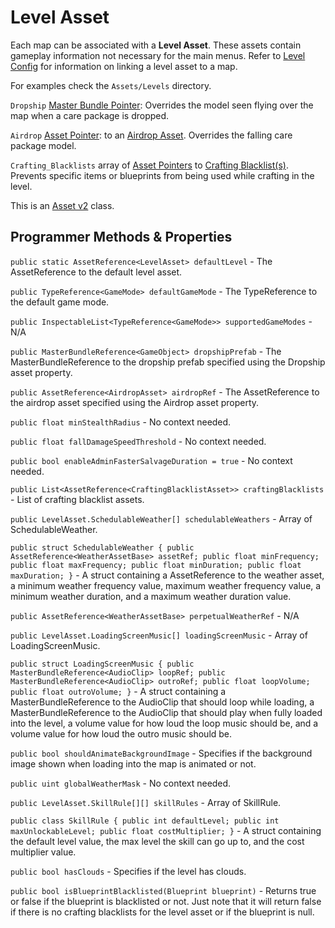 # Level Asset

Each map can be associated with a **Level Asset**. These assets contain gameplay information not necessary for the main menus. Refer to [Level Config](LevelConfig.md) for information on linking a level asset to a map.

For examples check the `Assets/Levels` directory.

`Dropship` [Master Bundle Pointer](../MasterBundlePtr.md): Overrides the model seen flying over the map when a care package is dropped.

`Airdrop` [Asset Pointer](../AssetPtr.md): to an [Airdrop Asset](../AirdropAsset.md). Overrides the falling care package model.

`Crafting_Blacklists` array of [Asset Pointers](../AssetPtr.md) to [Crafting Blacklist(s)](../../Server-Hosting/Extending-Servers/CraftingBlacklistAsset.md). Prevents specific items or blueprints from being used while crafting in the level.

This is an [Asset v2](../AssetTypes/AssetsV2.md) class.

## Programmer Methods & Properties

`public static AssetReference<LevelAsset> defaultLevel` - The AssetReference to the default level asset.

`public TypeReference<GameMode> defaultGameMode` - The TypeReference to the default game mode.

`public InspectableList<TypeReference<GameMode>> supportedGameModes` - N/A

`public MasterBundleReference<GameObject> dropshipPrefab` - The MasterBundleReference to the dropship prefab specified using the Dropship asset property.

`public AssetReference<AirdropAsset> airdropRef` - The AssetReference to the airdrop asset specified using the Airdrop asset property.

`public float minStealthRadius` - No context needed.

`public float fallDamageSpeedThreshold` - No context needed.

`public bool enableAdminFasterSalvageDuration = true` - No context needed.

`public List<AssetReference<CraftingBlacklistAsset>> craftingBlacklists` - List of crafting blacklist assets.

`public LevelAsset.SchedulableWeather[] schedulableWeathers` - Array of SchedulableWeather.

`public struct SchedulableWeather { public AssetReference<WeatherAssetBase> assetRef; public float minFrequency; public float maxFrequency; public float minDuration; public float maxDuration; }` - A struct containing a AssetReference to the weather asset, a minimum weather frequency value, maximum weather frequency value, a minimum weather duration, and a maximum weather duration value.

`public AssetReference<WeatherAssetBase> perpetualWeatherRef` - N/A

`public LevelAsset.LoadingScreenMusic[] loadingScreenMusic` - Array of LoadingScreenMusic.

`public struct LoadingScreenMusic { public MasterBundleReference<AudioClip> loopRef; public MasterBundleReference<AudioClip> outroRef; public float loopVolume; public float outroVolume; }` - A struct containing a MasterBundleReference to the AudioClip that should loop while loading, a MasterBundleReference to the AudioClip that should play when fully loaded into the level, a volume value for how loud the loop music should be, and a volume value for how loud the outro music should be.

`public bool shouldAnimateBackgroundImage` - Specifies if the background image shown when loading into the map is animated or not.

`public uint globalWeatherMask` - No context needed.

`public LevelAsset.SkillRule[][] skillRules` - Array of SkillRule.

`public class SkillRule { public int defaultLevel; public int maxUnlockableLevel; public float costMultiplier; }` - A struct containing the default level value, the max level the skill can go up to, and the cost multiplier value.

`public bool hasClouds` - Specifies if the level has clouds.

`public bool isBlueprintBlacklisted(Blueprint blueprint)` - Returns true or false if the blueprint is blacklisted or not. Just note that it will return false if there is no crafting blacklists for the level asset or if the blueprint is null.